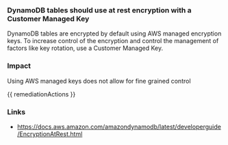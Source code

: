 
### DynamoDB tables should use at rest encryption with a Customer Managed Key

DynamoDB tables are encrypted by default using AWS managed encryption keys. To increase control of the encryption and control the management of factors like key rotation, use a Customer Managed Key.

### Impact
Using AWS managed keys does not allow for fine grained control

<!-- DO NOT CHANGE -->
{{ remediationActions }}

### Links
- https://docs.aws.amazon.com/amazondynamodb/latest/developerguide/EncryptionAtRest.html
        